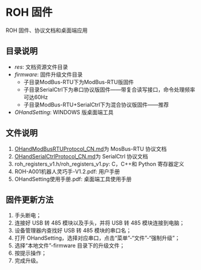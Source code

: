 # ROH 固件

ROH 固件、协议文档和桌面端应用

## 目录说明

- *res*: 文档资源文件目录
- *firmware*: 固件升级文件目录
  - 子目录ModBus-RTU下为ModBus-RTU版固件
  - 子目录SerialCtrl下为串口协议版固件——带复合读写接口，命令处理频率可达60Hz
  - 子目录ModBus-RTU+SerialCtrl下为混合协议版固件——推荐
- *OHandSetting*: WINDOWS 版桌面端工具

## 文件说明

1. [OHandModBusRTUProtocol_CN.md](OHandModBusRTUProtocol_CN.md)为 MosBus-RTU 协议文档
2. [OHandSerialCtrlProtocol_CN.md](OHandSerialCtrlProtocol_CN.md)为 SerialCtrl 协议文档
3. roh_registers_v1.h/roh_registers_v1.py: C，C++和 Python 寄存器定义
4. ROH-A001机器人灵巧手-V1.2.pdf: 用户手册
5. OHandSetting使用手册.pdf: 桌面端工具使用手册

## 固件更新方法

1. 手头断电；
2. 连接好 USB 转 485 模块以及手头，并将 USB 转 485 模块连接到电脑；
3. 设备管理器内查找好 USB 转 485 模块的串口名；
4. 打开 OHandSetting，选择对应串口，点击“菜单”-“文件”-“强制升级”；
5. 选择“本地文件”-firmware 目录下的升级文件；
6. 按提示操作；
7. 完成升级。

